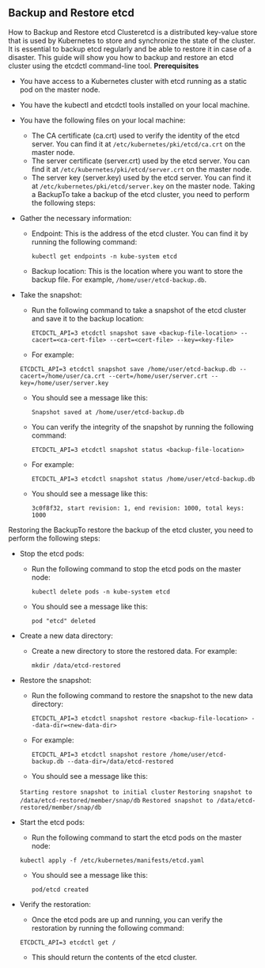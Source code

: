 ## Backup and Restore etcd
How to Backup and Restore etcd Clusteretcd is a distributed key-value store that is used by Kubernetes to store and synchronize the state of the cluster. It is essential to backup etcd regularly and be able to restore it in case of a disaster. This guide will show you how to backup and restore an etcd cluster using the etcdctl command-line tool.
**Prerequisites**
- You have access to a Kubernetes cluster with etcd running as a static pod on the master node.
- You have the kubectl and etcdctl tools installed on your local machine.
- You have the following files on your local machine:
    - The CA certificate (ca.crt) used to verify the identity of the etcd server. You can find it at `/etc/kubernetes/pki/etcd/ca.crt` on the master node.
    - The server certificate (server.crt) used by the etcd server. You can find it at `/etc/kubernetes/pki/etcd/server.crt` on the master node.
    - The server key (server.key) used by the etcd server. You can find it at `/etc/kubernetes/pki/etcd/server.key` on the master node.
Taking a BackupTo take a backup of the etcd cluster, you need to perform the following steps:
- Gather the necessary information:
    - Endpoint: This is the address of the etcd cluster. You can find it by running the following command:

      `kubectl get endpoints -n kube-system etcd`

    - Backup location: This is the location where you want to store the backup file. For example, `/home/user/etcd-backup.db`.
- Take the snapshot:
    - Run the following command to take a snapshot of the etcd cluster and save it to the backup location:

      `ETCDCTL_API=3 etcdctl snapshot save <backup-file-location> --cacert=<ca-cert-file> --cert=<cert-file> --key=<key-file>`

    - For example:

    `ETCDCTL_API=3 etcdctl snapshot save /home/user/etcd-backup.db --cacert=/home/user/ca.crt --cert=/home/user/server.crt --key=/home/user/server.key`  

    - You should see a message like this:

      `Snapshot saved at /home/user/etcd-backup.db`

    - You can verify the integrity of the snapshot by running the following command:

      `ETCDCTL_API=3 etcdctl snapshot status <backup-file-location>`

    - For example:

      `ETCDCTL_API=3 etcdctl snapshot status /home/user/etcd-backup.db`

    - You should see a message like this:

      `3c0f8f32, start revision: 1, end revision: 1000, total keys: 1000`

Restoring the BackupTo restore the backup of the etcd cluster, you need to perform the following steps:
- Stop the etcd pods:
    - Run the following command to stop the etcd pods on the master node:

      `kubectl delete pods -n kube-system etcd`

    - You should see a message like this:

      `pod "etcd" deleted`

- Create a new data directory:
    - Create a new directory to store the restored data. For example:

      `mkdir /data/etcd-restored`

- Restore the snapshot:
    - Run the following command to restore the snapshot to the new data directory:

      `ETCDCTL_API=3 etcdctl snapshot restore <backup-file-location> --data-dir=<new-data-dir>`

    - For example:

      `ETCDCTL_API=3 etcdctl snapshot restore /home/user/etcd-backup.db --data-dir=/data/etcd-restored`

    - You should see a message like this:

    `Starting restore snapshot to initial cluster`
    `Restoring snapshot to /data/etcd-restored/member/snap/db`
    `Restored snapshot to /data/etcd-restored/member/snap/db`

- Start the etcd pods:
    - Run the following command to start the etcd pods on the master node:

    `kubectl apply -f /etc/kubernetes/manifests/etcd.yaml`

    - You should see a message like this:

      `pod/etcd created`

- Verify the restoration:
    - Once the etcd pods are up and running, you can verify the restoration by running the following command:

    `ETCDCTL_API=3 etcdctl get /`

    - This should return the contents of the etcd cluster.


